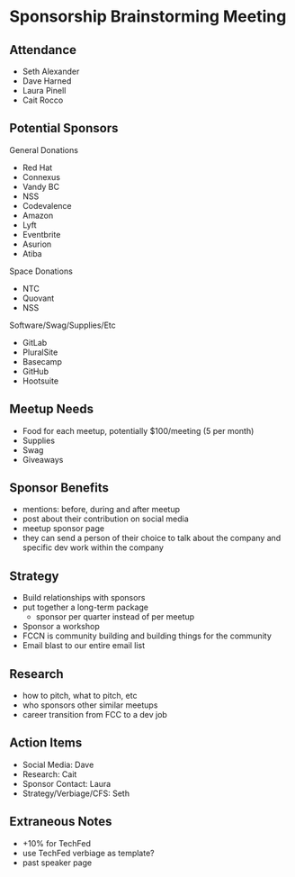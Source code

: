 # Sponsorship Brainstorming Meeting

## Attendance
- Seth Alexander
- Dave Harned
- Laura Pinell
- Cait Rocco

## Potential Sponsors
General Donations
- Red Hat
- Connexus
- Vandy BC
- NSS
- Codevalence
- Amazon
- Lyft
- Eventbrite
- Asurion
- Atiba

Space Donations
- NTC
- Quovant
- NSS

Software/Swag/Supplies/Etc
- GitLab
- PluralSite
- Basecamp
- GitHub
- Hootsuite

## Meetup Needs
- Food for each meetup, potentially $100/meeting (5 per month)
- Supplies
- Swag
- Giveaways

## Sponsor Benefits
- mentions: before, during and after meetup
- post about their contribution on social media
- meetup sponsor page
- they can send a person of their choice to talk about the company and specific dev work within the company

## Strategy
- Build relationships with sponsors
- put together a long-term package
   - sponsor per quarter instead of per meetup
- Sponsor a workshop
- FCCN is community building and building things for the community
- Email blast to our entire email list

## Research
- how to pitch, what to pitch, etc
- who sponsors other similar meetups
- career transition from FCC to a dev job

## Action Items
- Social Media: Dave
- Research: Cait
- Sponsor Contact: Laura
- Strategy/Verbiage/CFS: Seth

## Extraneous Notes
- +10% for TechFed
- use TechFed verbiage as template?
- past speaker page
